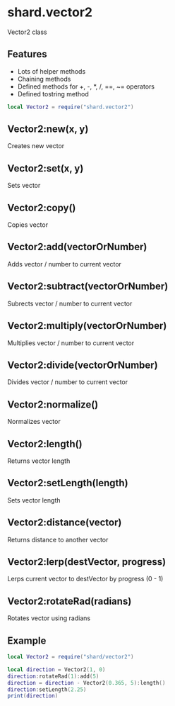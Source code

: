 # shard.vector2
Vector2 class

## Features
 - Lots of helper methods
 - Chaining methods
 - Defined methods for +, -, *, /, ==, ~= operators
 - Defined tostring method

```lua
local Vector2 = require("shard.vector2")
```

## Vector2:new(x, y)
Creates new vector

## Vector2:set(x, y)
Sets vector

## Vector2:copy()
Copies vector

## Vector2:add(vectorOrNumber)
Adds vector / number to current vector

## Vector2:subtract(vectorOrNumber)
Subrects vector / number to current vector

## Vector2:multiply(vectorOrNumber)
Multiplies vector / number to current vector

## Vector2:divide(vectorOrNumber)
Divides vector / number to current vector

## Vector2:normalize()
Normalizes vector

## Vector2:length()
Returns vector length

## Vector2:setLength(length)
Sets vector length

## Vector2:distance(vector)
Returns distance to another vector

## Vector2:lerp(destVector, progress)
Lerps current vector to destVector by progress (0 - 1)

## Vector2:rotateRad(radians)
Rotates vector using radians

## Example
```lua
local Vector2 = require("shard/vector2")

local direction = Vector2(1, 0)
direction:rotateRad(1):add(5)
direction = direction - Vector2(0.365, 5):length()
direction:setLength(2.25)
print(direction)
```